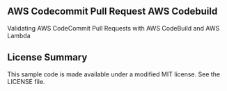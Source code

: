 ## AWS Codecommit Pull Request AWS Codebuild

Validating AWS CodeCommit Pull Requests with AWS CodeBuild and AWS Lambda

## License Summary

This sample code is made available under a modified MIT license. See the LICENSE file.

